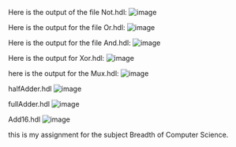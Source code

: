 Here is the output of the file Not.hdl:
![image](https://github.com/Ankitamishra9654/nand2tetris-Part1/assets/136074376/e460e74b-34fa-47d9-8688-27c3a4e70ec3)




Here is the output for the file Or.hdl:
![image](https://github.com/Ankitamishra9654/nand2tetris-Part1/assets/136074376/eea3f87d-5c1d-4602-921f-66ead1ad68a6)


Here is the output for the file And.hdl:
![image](https://github.com/Ankitamishra9654/nand2tetris-Part1/assets/136074376/0144fad7-a832-4d4e-b319-ea03310da9eb)


Here is the output for Xor.hdl:
![image](https://github.com/Ankitamishra9654/nand2tetris-Part1/assets/136074376/7966990e-74f4-48fd-9bf6-f6ab56ce42cb)


here is the output for the Mux.hdl:
![image](https://github.com/Ankitamishra9654/nand2tetris-Part1/assets/136074376/45c3584a-298e-49be-a40f-d829c27cd5f6)

halfAdder.hdl
![image](https://github.com/Ankitamishra9654/nand2tetris-Part1/assets/136074376/cdba45fd-ab44-45ef-ab82-17c56f9d4f29)



fullAdder.hdl
![image](https://github.com/Ankitamishra9654/nand2tetris-Part1/assets/136074376/f1fea5c4-61fb-41af-8e5f-d42026836567)


Add16.hdl
![image](https://github.com/Ankitamishra9654/nand2tetris-Part1/assets/136074376/d866bf0c-4b45-4404-804a-9f0bd7d96eac)

this is my assignment for the subject Breadth of Computer Science.

